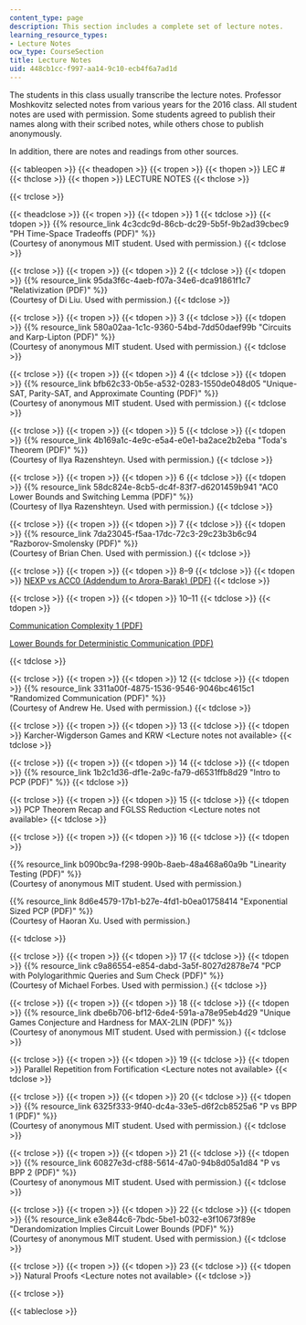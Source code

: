 ```yaml
---
content_type: page
description: This section includes a complete set of lecture notes.
learning_resource_types:
- Lecture Notes
ocw_type: CourseSection
title: Lecture Notes
uid: 448cb1cc-f997-aa14-9c10-ecb4f6a7ad1d
---
```


The students in this class usually transcribe the lecture notes. Professor Moshkovitz selected notes from various years for the 2016 class. All student notes are used with permission. Some students agreed to publish their names along with their scribed notes, while others chose to publish anonymously.

In addition, there are notes and readings from other sources.

{{< tableopen >}}
{{< theadopen >}}
{{< tropen >}}
{{< thopen >}}
LEC #
{{< thclose >}}
{{< thopen >}}
LECTURE NOTES
{{< thclose >}}

{{< trclose >}}

{{< theadclose >}}
{{< tropen >}}
{{< tdopen >}}
1
{{< tdclose >}}
{{< tdopen >}}
{{% resource_link 4c3cdc9d-86cb-dc29-5b5f-9b2ad39cbec9 "PH Time-Space Tradeoffs (PDF)" %}}  
(Courtesy of anonymous MIT student. Used with permission.)
{{< tdclose >}}

{{< trclose >}}
{{< tropen >}}
{{< tdopen >}}
2
{{< tdclose >}}
{{< tdopen >}}
{{% resource_link 95da3f6c-4aeb-f07a-34e6-dca91861f1c7 "Relativization (PDF)" %}}  
(Courtesy of Di Liu. Used with permission.)
{{< tdclose >}}

{{< trclose >}}
{{< tropen >}}
{{< tdopen >}}
3
{{< tdclose >}}
{{< tdopen >}}
{{% resource_link 580a02aa-1c1c-9360-54bd-7dd50daef99b "Circuits and Karp-Lipton (PDF)" %}}  
(Courtesy of anonymous MIT student. Used with permission.)
{{< tdclose >}}

{{< trclose >}}
{{< tropen >}}
{{< tdopen >}}
4
{{< tdclose >}}
{{< tdopen >}}
{{% resource_link bfb62c33-0b5e-a532-0283-1550de048d05 "Unique-SAT, Parity-SAT, and Approximate Counting (PDF)" %}}  
(Courtesy of anonymous MIT student. Used with permission.)
{{< tdclose >}}

{{< trclose >}}
{{< tropen >}}
{{< tdopen >}}
5
{{< tdclose >}}
{{< tdopen >}}
{{% resource_link 4b169a1c-4e9c-e5a4-e0e1-ba2ace2b2eba "Toda's Theorem (PDF)" %}}  
(Courtesy of Ilya Razenshteyn. Used with permission.)
{{< tdclose >}}

{{< trclose >}}
{{< tropen >}}
{{< tdopen >}}
6
{{< tdclose >}}
{{< tdopen >}}
{{% resource_link 58dc824e-8cb5-dc4f-83f7-d6201459b941 "AC0 Lower Bounds and Switching Lemma (PDF)" %}}  
(Courtesy of Ilya Razenshteyn. Used with permission.)
{{< tdclose >}}

{{< trclose >}}
{{< tropen >}}
{{< tdopen >}}
7
{{< tdclose >}}
{{< tdopen >}}
{{% resource_link 7da23045-f5aa-17dc-72c3-29c23b3b6c94 "Razborov-Smolensky (PDF)" %}}  
(Courtesy of Brian Chen. Used with permission.)
{{< tdclose >}}

{{< trclose >}}
{{< tropen >}}
{{< tdopen >}}
8–9
{{< tdclose >}}
{{< tdopen >}}
[NEXP vs ACC0 (Addendum to Arora-Barak) (PDF)](http://theory.cs.princeton.edu/uploads/Compbook/accnexp.pdf)
{{< tdclose >}}

{{< trclose >}}
{{< tropen >}}
{{< tdopen >}}
10–11
{{< tdclose >}}
{{< tdopen >}}


[Communication Complexity 1 (PDF)](http://www.cs.toronto.edu/~toni/Courses/CommComplexity2014/Lectures/lecture1.pdf)

[Lower Bounds for Deterministic Communication (PDF)](http://www.cs.toronto.edu/~toni/Courses/CommComplexity2014/Lectures/lecture2.pdf)


{{< tdclose >}}

{{< trclose >}}
{{< tropen >}}
{{< tdopen >}}
12
{{< tdclose >}}
{{< tdopen >}}
{{% resource_link 3311a00f-4875-1536-9546-9046bc4615c1 "Randomized Communication (PDF)" %}}  
(Courtesy of Andrew He. Used with permission.)
{{< tdclose >}}

{{< trclose >}}
{{< tropen >}}
{{< tdopen >}}
13
{{< tdclose >}}
{{< tdopen >}}
Karcher-Wigderson Games and KRW \<Lecture notes not available>
{{< tdclose >}}

{{< trclose >}}
{{< tropen >}}
{{< tdopen >}}
14
{{< tdclose >}}
{{< tdopen >}}
{{% resource_link 1b2c1d36-df1e-2a9c-fa79-d6531ffb8d29 "Intro to PCP (PDF)" %}}
{{< tdclose >}}

{{< trclose >}}
{{< tropen >}}
{{< tdopen >}}
15
{{< tdclose >}}
{{< tdopen >}}
PCP Theorem Recap and FGLSS Reduction \<Lecture notes not available>
{{< tdclose >}}

{{< trclose >}}
{{< tropen >}}
{{< tdopen >}}
16
{{< tdclose >}}
{{< tdopen >}}


{{% resource_link b090bc9a-f298-990b-8aeb-48a468a60a9b "Linearity Testing (PDF)" %}}  
(Courtesy of anonymous MIT student. Used with permission.)

{{% resource_link 8d6e4579-17b1-b27e-4fd1-b0ea01758414 "Exponential Sized PCP (PDF)" %}}  
(Courtesy of Haoran Xu. Used with permission.)


{{< tdclose >}}

{{< trclose >}}
{{< tropen >}}
{{< tdopen >}}
17
{{< tdclose >}}
{{< tdopen >}}
{{% resource_link c9a86554-e854-dabd-3a5f-8027d2878e74 "PCP with Polylogarithmic Queries and Sum Check (PDF)" %}}  
(Courtesy of Michael Forbes. Used with permission.)
{{< tdclose >}}

{{< trclose >}}
{{< tropen >}}
{{< tdopen >}}
18
{{< tdclose >}}
{{< tdopen >}}
{{% resource_link dbe6b706-bf12-6de4-591a-a78e95eb4d29 "Unique Games Conjecture and Hardness for MAX-2LIN (PDF)" %}}  
(Courtesy of anonymous MIT student. Used with permission.)
{{< tdclose >}}

{{< trclose >}}
{{< tropen >}}
{{< tdopen >}}
19
{{< tdclose >}}
{{< tdopen >}}
Parallel Repetition from Fortification \<Lecture notes not available>
{{< tdclose >}}

{{< trclose >}}
{{< tropen >}}
{{< tdopen >}}
20
{{< tdclose >}}
{{< tdopen >}}
{{% resource_link 6325f333-9f40-dc4a-33e5-d6f2cb8525a6 "P vs BPP 1 (PDF)" %}}  
(Courtesy of anonymous MIT student. Used with permission.)
{{< tdclose >}}

{{< trclose >}}
{{< tropen >}}
{{< tdopen >}}
21
{{< tdclose >}}
{{< tdopen >}}
{{% resource_link 60827e3d-cf88-5614-47a0-94b8d05a1d84 "P vs BPP 2 (PDF)" %}}  
(Courtesy of anonymous MIT student. Used with permission.)
{{< tdclose >}}

{{< trclose >}}
{{< tropen >}}
{{< tdopen >}}
22
{{< tdclose >}}
{{< tdopen >}}
{{% resource_link e3e844c6-7bdc-5be1-b032-e3f10673f89e "Derandomization Implies Circuit Lower Bounds (PDF)" %}}  
(Courtesy of anonymous MIT student. Used with permission.)
{{< tdclose >}}

{{< trclose >}}
{{< tropen >}}
{{< tdopen >}}
23
{{< tdclose >}}
{{< tdopen >}}
Natural Proofs \<Lecture notes not available>
{{< tdclose >}}

{{< trclose >}}

{{< tableclose >}}